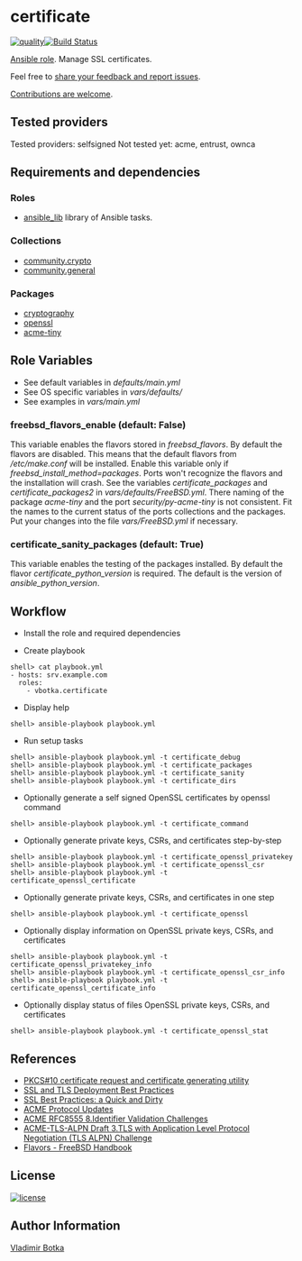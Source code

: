 # certificate

[![quality](https://img.shields.io/ansible/quality/27910)](https://galaxy.ansible.com/vbotka/certificate)[![Build Status](https://app.travis-ci.com/vbotka/ansible-certificate.svg?branch=master)](https://app.travis-ci.com/vbotka/ansible-certificate)

[Ansible role](https://galaxy.ansible.com/vbotka/certificate/). Manage SSL certificates.

Feel free to [share your feedback and report issues](https://github.com/vbotka/ansible-certificate/issues).

[Contributions are welcome](https://github.com/firstcontributions/first-contributions).


## Tested providers

Tested providers: selfsigned
Not tested yet: acme, entrust, ownca


## Requirements and dependencies

### Roles

- [ansible_lib](https://galaxy.ansible.com/vbotka/ansible_lib) library of Ansible tasks.

### Collections

- [community.crypto](https://galaxy.ansible.com/community/crypto)
- [community.general](https://galaxy.ansible.com/community/general)

### Packages

- [cryptography](https://cryptography.io/en/latest/)
- [openssl](https://www.openssl.org/)
- [acme-tiny](https://pypi.org/project/acme-tiny/)


## Role Variables

- See default variables in *defaults/main.yml*
- See OS specific variables in *vars/defaults/*
- See examples in *vars/main.yml*

### freebsd_flavors_enable (default: False)

This variable enables the flavors stored in *freebsd_flavors*. By default the flavors are
disabled. This means that the default flavors from */etc/make.conf* will be installed. Enable this
variable only if *freebsd_install_method=packages*. Ports won't recognize the flavors and the
installation will crash. See the variables *certificate_packages* and *certificate_packages2* in
*vars/defaults/FreeBSD.yml*. There naming of the package *acme-tiny* and the port
*security/py-acme-tiny* is not consistent. Fit the names to the current status of the ports
collections and the packages. Put your changes into the file *vars/FreeBSD.yml* if necessary.

### certificate_sanity_packages (default: True)

This variable enables the testing of the packages installed. By default the flavor
*certificate_python_version* is required. The default is the version of *ansible_python_version*.


## Workflow

- Install the role and required dependencies

- Create playbook

```
shell> cat playbook.yml
- hosts: srv.example.com
  roles:
    - vbotka.certificate
```

- Display help

```
shell> ansible-playbook playbook.yml
```

- Run setup tasks

```
shell> ansible-playbook playbook.yml -t certificate_debug
shell> ansible-playbook playbook.yml -t certificate_packages
shell> ansible-playbook playbook.yml -t certificate_sanity
shell> ansible-playbook playbook.yml -t certificate_dirs
```

- Optionally generate a self signed OpenSSL certificates by openssl command

```
shell> ansible-playbook playbook.yml -t certificate_command
```

- Optionally generate private keys, CSRs, and certificates step-by-step

```
shell> ansible-playbook playbook.yml -t certificate_openssl_privatekey
shell> ansible-playbook playbook.yml -t certificate_openssl_csr
shell> ansible-playbook playbook.yml -t certificate_openssl_certificate
```

- Optionally generate private keys, CSRs, and certificates in one step

```
shell> ansible-playbook playbook.yml -t certificate_openssl
```

- Optionally display information on OpenSSL private keys, CSRs, and certificates

```
shell> ansible-playbook playbook.yml -t certificate_openssl_privatekey_info
shell> ansible-playbook playbook.yml -t certificate_openssl_csr_info
shell> ansible-playbook playbook.yml -t certificate_openssl_certificate_info
```

- Optionally display status of files OpenSSL private keys, CSRs, and certificates

```
shell> ansible-playbook playbook.yml -t certificate_openssl_stat
```


## References

- [PKCS#10 certificate request and certificate generating utility](https://www.openssl.org/docs/man1.0.2/apps/openssl-req.html)
- [SSL and TLS Deployment Best Practices](https://github.com/ssllabs/research/wiki/SSL-and-TLS-Deployment-Best-Practices)
- [SSL Best Practices: a Quick and Dirty](https://www.ssl.com/guide/ssl-best-practices-a-quick-and-dirty-guide/)
- [ACME Protocol Updates](https://letsencrypt.org/docs/acme-protocol-updates/)
- [ACME RFC8555 8.Identifier Validation Challenges](https://tools.ietf.org/html/rfc8555#section-8)
- [ACME-TLS-ALPN Draft 3.TLS with Application Level Protocol Negotiation (TLS ALPN) Challenge](https://tools.ietf.org/html/draft-ietf-acme-tls-alpn-05#section-3)
- [Flavors - FreeBSD Handbook](https://docs.freebsd.org/en/books/porters-handbook/flavors/)


## License

[![license](https://img.shields.io/badge/license-BSD-red.svg)](https://www.freebsd.org/doc/en/articles/bsdl-gpl/article.html)


## Author Information

[Vladimir Botka](https://botka.info)
